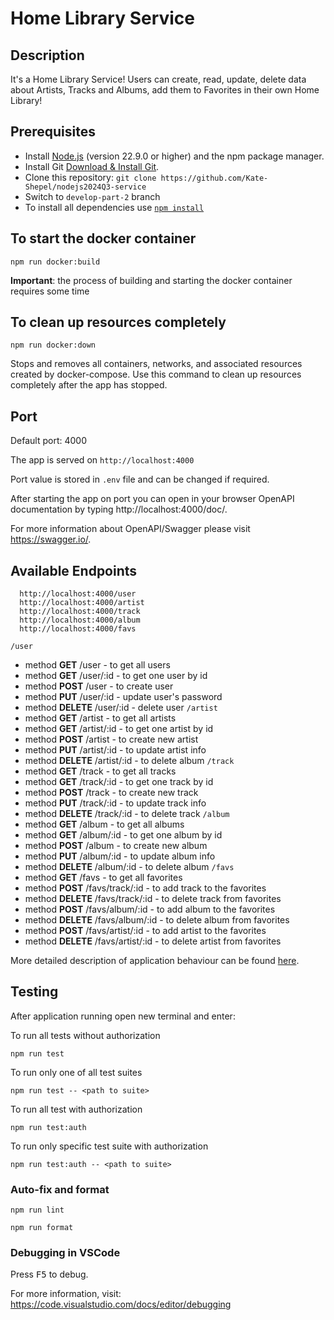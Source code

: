 # Home Library Service

## Description

It's a Home Library Service! Users can create, read, update, delete data about Artists, Tracks and Albums, add them to Favorites in their own Home Library!

## Prerequisites

- Install [Node.js](https://nodejs.org/en/download/package-manager) (version 22.9.0 or higher) and the npm package manager.
- Install Git [Download & Install Git](https://git-scm.com/downloads).
- Clone this repository: `git clone https://github.com/Kate-Shepel/nodejs2024Q3-service`
- Switch to `develop-part-2` branch
- To install all dependencies use [`npm install`](https://docs.npmjs.com/cli/install)


## To start the docker container

```
npm run docker:build
```
**Important**: the process of building and starting the docker container requires some time

## To clean up resources completely

```
npm run docker:down
```
Stops and removes all containers, networks, and associated resources created by docker-compose. Use this command to clean up resources completely after the app has stopped.

## Port

Default port: 4000

The app is served on `http://localhost:4000`

Port value is stored in `.env` file and can be changed if required.

After starting the app on port you can open
in your browser OpenAPI documentation by typing http://localhost:4000/doc/.

For more information about OpenAPI/Swagger please visit https://swagger.io/.

## Available Endpoints
```
  http://localhost:4000/user
  http://localhost:4000/artist
  http://localhost:4000/track
  http://localhost:4000/album
  http://localhost:4000/favs
```

 `/user`
  - method **GET** /user - to get all users
  - method **GET** /user/:id - to get one user by id
  - method **POST** /user - to create user
  - method **PUT** /user/:id - update user's password
  - method **DELETE** /user/:id - delete user
 `/artist`
  - method **GET** /artist - to get all artists
  - method **GET** /artist/:id - to get one artist by id
  - method **POST** /artist - to create new artist
  - method **PUT** /artist/:id - to update artist info
  - method **DELETE** /artist/:id - to delete album
 `/track`
  - method **GET** /track - to get all tracks
  - method **GET** /track/:id - to get one track by id
  - method **POST** /track - to create new track
  - method **PUT** /track/:id - to update track info
  - method **DELETE** /track/:id - to delete track
 `/album`
  - method **GET** /album - to get all albums
  - method **GET** /album/:id - to get one album by id
  - method **POST** /album - to create new album
  - method **PUT** /album/:id - to update album info
  - method **DELETE** /album/:id - to delete album
 `/favs`
  - method **GET** /favs - to get all favorites
  - method **POST** /favs/track/:id - to add track to the favorites
  - method **DELETE** /favs/track/:id - to delete track from favorites
  - method **POST** /favs/album/:id - to add album to the favorites
  - method **DELETE** /favs/album/:id - to delete album from favorites
  - method **POST** /favs/artist/:id - to add artist to the favorites
  - method **DELETE** /favs/artist/:id - to delete artist from favorites

More detailed description of application behaviour can be found [here](https://github.com/AlreadyBored/nodejs-assignments/blob/main/assignments/rest-service/assignment.md).

## Testing

After application running open new terminal and enter:

To run all tests without authorization

```
npm run test
```

To run only one of all test suites

```
npm run test -- <path to suite>
```

To run all test with authorization

```
npm run test:auth
```

To run only specific test suite with authorization

```
npm run test:auth -- <path to suite>
```

### Auto-fix and format

```
npm run lint
```

```
npm run format
```

### Debugging in VSCode

Press <kbd>F5</kbd> to debug.

For more information, visit: https://code.visualstudio.com/docs/editor/debugging
